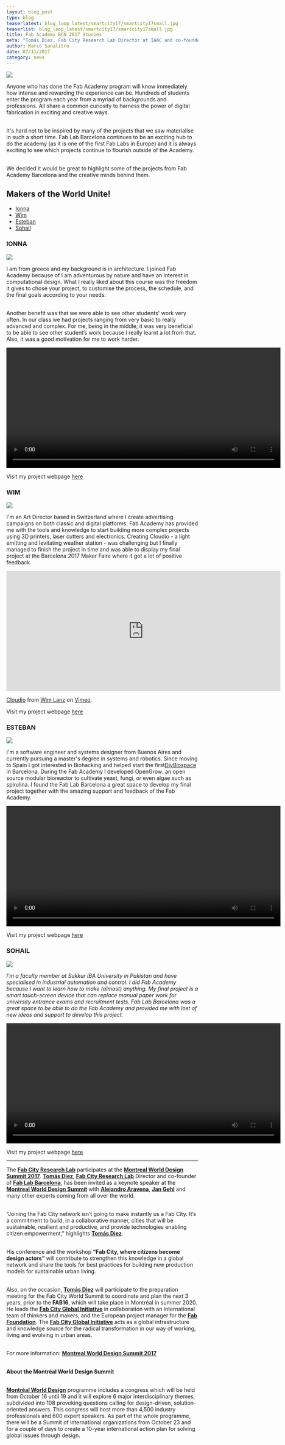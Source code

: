 ```yaml
---
layout: blog_post
type: blog
teaserlatest: blog_loop_latest/smartcity17/smartcity17small.jpg
teaserlist: blog_loop_latest/smartcity17/smartcity17small.jpg
title: Fab Academy BCN 2017 Stories
meta: "Tomás Diez, Fab City Research Lab Director at IAAC and co-founder of Fab Lab Barcelona, has been invited as a keynote speaker at the Montreal World Design Summit with Alejandro Aravena, Jan Gehl and many other experts coming from all over the world."
author: Marco Sanalitro
date: 07/11/2017 
category: news
---
```


<img src= "http://www.fablabbcn.org/img/blog/blog_loop_latest/smartcity17/smartcity171.jpg" align="middle"> 
<br>

<p>Anyone who has done the Fab Academy program will know immediately how intense and rewarding the experience can be. Hundreds of students enter the program each year from a myriad of backgrounds and professions. All share a common curiosity to harness the power of digital fabrication in exciting and creative ways.
<br/>
<br/>

It's hard not to be inspired by many of the projects that we saw materialise in such a short time. Fab Lab Barcelona continues to be an exciting hub to do the academy (as it is one of the first Fab Labs in Europe) and it is always exciting to see which projects continue to flourish outside of the Academy.
<br/>
<br/>

We decided it would be great to highlight some of the projects from Fab Academy Barcelona and the creative minds behind them.</p>

<h2>Makers of the World Unite!</h2>

<ul>
  <li><a href="#ionna">Ionna</a></li>
  <li><a href="#wim">Wim</a></li>
  <li><a href="#esteban">Esteban</a></li>
  <li><a href="#sohail">Sohail</a></li>
</ul>

<div id="ionna">
<h3>IONNA</h3>
<img src="imgs/Ionna.jpg" style="height: auto;
    width: auto;
    max-width: 300px;
    max-height: 300px;">

<p>I am from greece and my background is in architecture. I joined Fab Academy because of I am adventurous by nature and have an interest in computational design. What I really liked about this course was the freedom it gives to chose your project, to customise the process, the schedule, and the final goals according to your needs.
  <br/>
  <br/>

Another benefit was that we were able to see other students' work very often. In our class we had projects ranging from very basic to really advanced and complex. For me, being in the middle, it was very beneficial to be able to see other student’s work because I really learnt a lot from that. Also, it was a good motivation for me to work harder.</p>

<video width="720" height="315" controls><source src="http://archive.fabacademy.org/archives/2017/fablabbcn/students/91/presentation.mp4" type="video/mp4"></video>

<p>Visit my project webpage <a href="http://archive.fabacademy.org/archives/2017/fablabbcn/students/91/finalProject.html" target="_blank">here</a></p>
</div>
<div id="wim">
<h3>WIM</h3>

<img src="imgs/wim.jpg" style="height: auto;
width: auto;
max-width: 300px;
max-height: 300px;">

<p>I'm an Art Director based in Switzerland where I create advertising campaigns on both classic and digital platforms. Fab Academy has provided me with the tools and knowledge to start building more complex projects using 3D printers, laser cutters and electronics. Creating Cloudio - a light emitting and levitating weather station - was challenging but I finally managed to finish the project in time and was able to display my final project at the Barcelona 2017 Maker Faire where it got a lot of positive feedback.</p>

<iframe src="https://player.vimeo.com/video/222731527" width="720" height="315" frameborder="0" webkitallowfullscreen mozallowfullscreen allowfullscreen></iframe>
<p><a href="https://vimeo.com/222731527">Cloudio</a> from <a href="https://vimeo.com/user56572042">Wim Lanz</a> on <a href="https://vimeo.com">Vimeo</a>.</p>

<p>Visit my project webpage <a href="http://archive.fabacademy.org/archives/2017/fablabbcn/students/4/finalproject.html" target="_blank">here</a></p>

</div>

<div id="esteban">
<h3>ESTEBAN</h3>

<img src="imgs/esteban.png" style="height: auto;
width: auto;
max-width: 300px;
max-height: 300px;">

<p>I'm a software engineer and systems designer from Buenos Aires and currently pursuing a master's degree in systems and robotics. Since moving to Spain I got interested in Biohacking and helped start the first<a href="http://www.diybcn.org/" target="_blank">DiyBiospace</a> in Barcelona. During the Fab Academy I developed OpenGrow: an open source modular bioreactor to cultivate yeast, fungi, or even algae such as spirulina. I found the Fab Lab Barcelona a great space to develop my final project together with the amazing support and feedback of the Fab Academy.</p>

<video width="720" height="315" controls><source src="http://archive.fabacademy.org/archives/2017/fablabbcn/students/271/presentation.mp4" type="video/mp4"></video>
<p>Visit my project webpage <a href="http://archive.fabacademy.org/archives/2017/fablabbcn/students/271/project/" target="_blank">here</a></p>

</div>

<div id="sohail">
<h3>SOHAIL</h3>

<img src="imgs/sohail2.jpg" style="height: auto;
          width: auto;
          max-width: 300px;
          max-height: 300px;">

<p><i>I’m a faculty member at Sukkur IBA University in Pakistan and have specialised in industrial automation and control. I did Fab Academy because I want to learn how to make (almost) anything. My final project is a smart touch-screen device that can replace manual paper work for university entrance exams and recruitment tests. Fab Lab Barcelona was a great space to be able to do the Fab Academy and provided me with lost of new ideas and support to develop this project.</i></p>

<video width="720" height="315" controls><source src="http://archive.fabacademy.org/archives/2017/fablabbcn/students/342/presentation.mp4" type="video/mp4"></video>

<p>Visit my project webpage <a href="http://archive.fabacademy.org/archives/2017/fablabbcn/students/342/final_project.html" target="_blank">here</a></p>

</div>

_____________________________________
The <strong><a href="http://fab.city/">Fab City Research Lab</a></strong> participates at the <strong><a href="https://worlddesignsummit.com/congress/keynotes-speakers/">Montreal World Design Summit 2017</a></strong>. <strong><a href="https://worlddesignsummit.com/?keynote=keynotetomas-diez">Tomás Diez</a></strong>, <strong><a href="http://fab.city/">Fab City Research Lab</a></strong> Director and co-founder of <strong><a href="https://fablabbcn.org/index.html">Fab Lab Barcelona</a></strong>, has been invited as a keynote speaker at the <strong><a href="https://worlddesignsummit.com/congress/keynotes-speakers/">Montreal World Design Summit</a></strong> with <strong><a href="https://worlddesignsummit.com/?keynote=alejandro-aravena">Alejandro Aravena</a></strong>, <strong><a href="https://https://worlddesignsummit.com/?keynote=jan-gehls">Jan Gehl</a></strong> and many other experts coming from all over the world.<br><br>

“Joining the Fab City network isn’t going to make instantly us a Fab City. It’s a commitment to build, in a collaborative manner, cities that will be sustainable, resilient and productive, and provide technologies enabling citizen empowerment,”  highlights <strong><a href="https://worlddesignsummit.com/?keynote=keynotetomas-diez">Tomás Diez</a></strong>.<br><br> 

His conference and the workshop <strong>“Fab City, where citizens become design actors”</strong> will contribute to strengthen this knowledge in a global network and share the tools for best practices for building new production models for sustainable urban living.<br><br>

Also, on the occasion, <strong><a href="https://worlddesignsummit.com/?keynote=keynotetomas-diez">Tomás Diez</a></strong> will participate to the preparation meeting for the Fab City World Summit to coordinate and plan the next 3 years, prior to the <strong>FAB16</strong>, which will take place in Montréal in summer 2020. He leads the <strong><a href="http://fab.city/">Fab City Global Initiative</a></strong> in collaboration with an international team of thinkers and makers, and the European project manager for the <strong><a href="http://www.fabfoundation.org/">Fab Foundation</a></strong>. The <strong><a href="http://fab.city/">Fab City Global Initiative</a></strong> acts as a global infrastructure and knowledge source for the radical transformation in our way of working, living and evolving in urban areas.<br><br>

For more information: <strong><a href="https://worlddesignsummit.com/">Montreal World Design Summit 2017</a></strong><br><br>

<strong>About the Montréal World Design Summit</strong><br><br>

<strong><a href="https://worlddesignsummit.com/congress/keynotes-speakers/">Montréal World Design</a></strong>  programme includes a congress which will be held from October 16 until 19 and it will explore 6 major interdisciplinary themes, subdivided into 108 provoking questions calling for design-driven, solution-oriented answers. This congress will host more than 4,500 industry professionals and 600 expert speakers. As part of the whole programme, there will be a Summit of international organizations from October 23 and for a couple of days to create a 10-year international action plan for solving global issues through design.<br><br>

